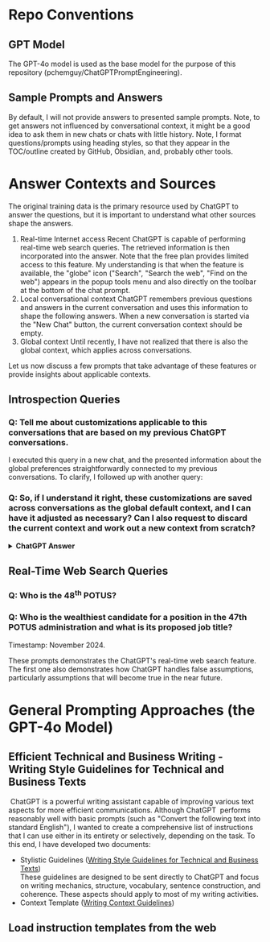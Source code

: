 # Repo Conventions

## GPT Model

The GPT-4o model is used as the base model for the purpose of this repository (pchemguy/ChatGPTPromptEngineering).

## Sample Prompts and Answers

By default, I will not provide answers to presented sample prompts. Note, to get answers not influenced by conversational context, it might be a good idea to ask them in new chats or chats with little history. Note, I format questions/prompts using heading styles, so that they appear in the TOC/outline created by GitHub, Obsidian, and, probably other tools.

# Answer Contexts and Sources

The original training data is the primary resource used by ChatGPT to answer the questions, but it is important to understand what other sources shape the answers.

1. Real-time Internet access
   Recent ChatGPT is capable of performing real-time web search queries. The retrieved information is then incorporated into the answer. Note that the free plan provides limited access to this feature. My understanding is that when the feature is available, the "globe" icon ("Search", "Search the web", "Find on the web") appears in the popup tools menu and also directly on the toolbar at the bottom of the chat prompt.
2. Local conversational context
   ChatGPT remembers previous questions and answers in the current conversation and uses this information to shape the following answers. When a new conversation is started via the "New Chat" button, the current conversation context should be empty.
3. Global context
   Until recently, I have not realized that there is also the global context, which applies across conversations.

Let us now discuss a few prompts that take advantage of these features or provide insights about applicable contexts.

## Introspection Queries 

### Q: Tell me about customizations applicable to this conversations that are based on my previous ChatGPT conversations.

I executed this query in a new chat, and the presented information about the global preferences straightforwardly connected to my previous conversations. To clarify, I followed up with another query:

### Q: So, if I understand it right, these customizations are saved across conversations as the global default context, and I can have it adjusted as necessary? Can I also request to discard the current context and work out a new context from scratch?

<!-- <details open> -->

<details>
<summary><b>ChatGPT Answer</b></summary>

<br/>
&nbsp;Yes, you're absolutely correct. Here’s a detailed breakdown:

1. **Global Default Context**
    - The customizations we've established are saved across conversations and act as a default context for how I respond.
    - They can be adjusted or refined at any time to better suit your evolving needs.
2. **Adjustments**
    - You can request changes to specific aspects of the context, such as adding new preferences, modifying existing ones, or temporarily suspending certain guidelines for a particular conversation.
3. **Reset and Redefine**
    - If you want, you can discard the current context entirely and start from scratch. This allows you to define a new set of preferences tailored to your immediate goals or interests.
4. **Temporary Overrides**
    - For any single conversation, you can specify different preferences without affecting the global context.  
</details>


## Real-Time Web Search Queries
### Q: Who is the 48<sup>th</sup> POTUS?

### Q: Who is the wealthiest candidate for a position in the 47th POTUS administration and what is its proposed job title?

Timestamp: November 2024.

These prompts demonstrates the ChatGPT's real-time web search feature. The first one also demonstrates how ChatGPT handles false assumptions, particularly assumptions that will become true in the near future.

# General Prompting Approaches (the GPT-4o Model)

## Efficient Technical and Business Writing - Writing Style Guidelines for Technical and Business Texts

 ChatGPT is a powerful writing assistant capable of improving various text aspects for more efficient communications. Although ChatGPT
 performs reasonably well with basic prompts (such as "Convert the following text into standard English"), I wanted to create a comprehensive list of instructions that I can use either in its entirety or selectively, depending on the task. To this end, I have developed two documents:

* Stylistic Guidelines ([Writing Style Guidelines for Technical and Business Texts][WritingStyleGuidelines])  
  These guidelines are designed to be sent directly to ChatGPT and focus on writing mechanics, structure, vocabulary, sentence construction, and coherence. These aspects should apply to most of my writing activities.
* Context Template ([Writing Context Guidelines][WritingContext])  


## Load instruction templates from the web




<!-- References -->

[WritingStyleGuidelines]: https://raw.githubusercontent.com/pchemguy/ChatGPTPromptEngineering/refs/heads/main/Writing/WritingStyleGuidelines.md
[WritingContext]: https://raw.githubusercontent.com/pchemguy/ChatGPTPromptEngineering/refs/heads/main/Writing/WritingContext.md
